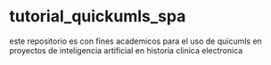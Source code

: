 # tutorial_quickumls_spa
este repositorio es con fines academicos para el uso de quicumls en proyectos de inteligencia artificial en historia clinica electronica
